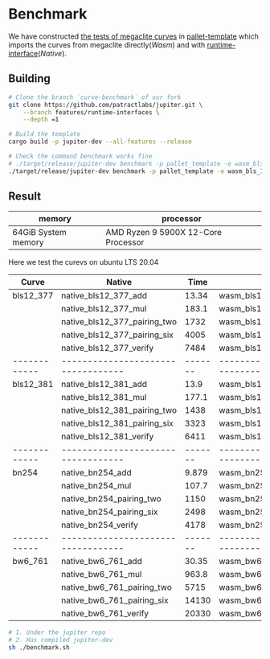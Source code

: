# Benchmark

We have constructed [the tests of megaclite curves][tests] in [pallet-template][benchmark] which imports the 
curves from megaclite directly(*Wasm*) and with [runtime-interface][runtime-interface](*Native*).


## Building

```bash
# Clone the branch `curve-benchmark` of our fork
git clone https://github.com/patractlabs/jupiter.git \
    --branch features/runtime-interfaces \
    --depth =1

# Build the template
cargo build -p jupiter-dev --all-features --release

# Check the command benchmark works fine
# ./target/release/jupiter-dev benchmark -p pallet_template -e wasm_bls_12_381_add
./target/release/jupiter-dev benchmark -p pallet_template -e wasm_bls_12_381_add

```

## Result


| memory              | processor                           |
|---------------------|-------------------------------------|
| 64GiB System memory | AMD Ryzen 9 5900X 12-Core Processor |

Here we test the curevs on ubuntu LTS 20.04


| Curve      | Native                           | Time  | Wasm                           | Time     |
|------------|----------------------------------|-------|--------------------------------|----------|
| bls12\_377 | native\_bls12\_377\_add          | 13.34 | wasm\_bls12\_377\_add          | 1239     |
|            | native\_bls12\_377\_mul          | 183.1 | wasm\_bls12\_377\_mul          | 73990    |
|            | native\_bls12\_377\_pairing\_two | 1732  | wasm\_bls12\_377\_pairing\_two | 674300   |
|            | native\_bls12\_377\_pairing\_six | 4005  | wasm\_bls12\_377\_pairing\_six | 1622100  |
|            | native\_bls12\_377\_verify       | 7484  | wasm\_bls12\_377\_verify       | 2701800  |
|------------|----------------------------------|-------|--------------------------------|----------|
| bls12\_381 | native\_bls12\_381\_add          | 13.9  | wasm\_bls12\_381\_add          | 1319     |
|            | native\_bls12\_381\_mul          | 177.1 | wasm\_bls12\_381\_mul          | 71710    |
|            | native\_bls12\_381\_pairing\_two | 1438  | wasm\_bls12\_381\_pairing\_two | 627500   |
|            | native\_bls12\_381\_pairing\_six | 3323  | wasm\_bls12\_381\_pairing\_six | 1492100  |
|            | native\_bls12\_381\_verify       | 6411  | wasm\_bls12\_381\_verify       | 2969400  |
|------------|----------------------------------|-------|--------------------------------|----------|
| bn254      | native\_bn254\_add               | 9.879 | wasm\_bn254\_add               | 723.3    |
|            | native\_bn254\_mul               | 107.7 | wasm\_bn254\_mul               | 35850    |
|            | native\_bn254\_pairing\_two      | 1150  | wasm\_bn254\_pairing\_two      | 317800   |
|            | native\_bn254\_pairing\_six      | 2498  | wasm\_bn254\_pairing\_six      | 755200   |
|            | native\_bn254\_verify            | 4178  | wasm\_bn254\_verify            | 1197100  |
|------------|----------------------------------|-------|--------------------------------|----------|
| bw6\_761   | native\_bw6\_761\_add            | 30.35 | wasm\_bw6\_761\_add            | 4573     |
|            | native\_bw6\_761\_mul            | 963.8 | wasm\_bw6\_761\_mul            | 445600   |
|            | native\_bw6\_761\_pairing\_two   | 5715  | wasm\_bw6\_761\_pairing\_two   | 3044200  |
|            | native\_bw6\_761\_pairing\_six   | 14130 | wasm\_bw6\_761\_pairing\_six   | 7503200  |
|            | native\_bw6\_761\_verify         | 20330 | wasm\_bw6\_761\_verify         | 10803300 |


```bash
# 1. Under the jupiter repo
# 2. Has compiled jupiter-dev
sh ./benchmark.sh
```

[benchmark]: https://github.com/patractlabs/substrate/blob/features/curve-benchmark/bin/node-template/pallets/template/src/lib.rs
[runtime-interface]: https://github.com/patractlabs/substrate/blob/features/curve-benchmark/bin/node-template/io/src/lib.rs
[tests]: https://github.com/patractlabs/megaclite/tree/master/crates/arkworks/src/tests
